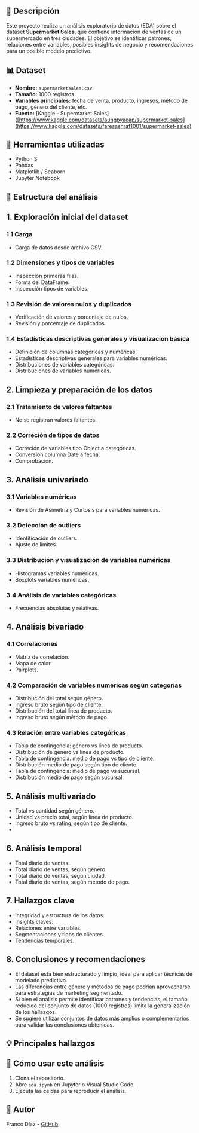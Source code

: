 
## 📌 Descripción

Este proyecto realiza un análisis exploratorio de datos (EDA) sobre el dataset **Supermarket Sales**, que contiene información de ventas de un supermercado en tres ciudades. El objetivo es identificar patrones, relaciones entre variables, posibles insights de negocio y recomendaciones para un posible modelo predictivo.


## 📊 Dataset

- **Nombre:** `supermarketsales.csv`
- **Tamaño:** 1000 registros
- **Variables principales:** fecha de venta, producto, ingresos, método de pago, género del cliente, etc.
- **Fuente:** [Kaggle - Supermarket Sales]([https://www.kaggle.com/datasets/aungpyaeap/supermarket-sales](https://www.kaggle.com/datasets/faresashraf1001/supermarket-sales)


## 📌 Herramientas utilizadas

- Python 3
- Pandas
- Matplotlib / Seaborn
- Jupyter Notebook


## 🧪 Estructura del análisis


## 1. Exploración inicial del dataset

### 1.1 Carga

- Carga de datos desde archivo CSV.

### 1.2 Dimensiones y tipos de variables

- Inspección primeras filas.
- Forma del DataFrame.
- Inspección tipos de variables.

### 1.3 Revisión de valores nulos y duplicados

- Verificación de valores y porcentaje de nulos.
- Revisión y porcentaje de duplicados.

### 1.4 Estadísticas descriptivas generales y visualización básica

- Definición de columnas categóricas y numéricas.
- Estadísticas descriptivas generales para variables numéricas.
- Distribuciones de variables categóricas.
- Distribuciones de variables numéricas.

## 2. Limpieza y preparación de los datos

### 2.1 Tratamiento de valores faltantes

- No se registran valores faltantes.

### 2.2 Correción de tipos de datos

- Correción de variables tipo Object a categóricas.
- Conversión columna Date a fecha.
- Comprobación.

## 3. Análisis univariado

### 3.1 Variables numéricas

- Revisión de Asimetría y Curtosis para variables numéricas.

### 3.2 Detección de outliers

- Identificación de outliers.
- Ajuste de límites.

### 3.3 Distribución y visualización de variables numéricas

- Histogramas variables numéricas.
- Boxplots variables numéricas.

### 3.4 Análisis de variables categóricas

- Frecuencias absolutas y relativas.

## 4. Análisis bivariado

### 4.1 Correlaciones

- Matriz de correlación.
- Mapa de calor.
- Pairplots.

### 4.2 Comparación de variables numéricas según categorías

- Distribución del total según género.
- Ingreso bruto según tipo de cliente.
- Distribución del total línea de producto.
- Ingreso bruto según método de pago.

### 4.3 Relación entre variables categóricas

- Tabla de contingencia: género vs línea de producto.
- Distribución de género vs línea de producto.
- Tabla de contingencia: medio de pago vs tipo de cliente.
- Distribución medio de pago según tipo de cliente.
- Tabla de contingencia: medio de pago vs sucursal.
- Distribución medio de pago según sucursal.


## 5. Análisis multivariado

- Total vs cantidad según género.
- Unidad vs precio total, según línea de producto.
- Ingreso bruto vs rating, según tipo de cliente.
- 

## 6. Análisis temporal

- Total diario de ventas.
- Total diario de ventas, según género.
- Total diario de ventas, según ciudad.
- Total diario de ventas, según método de pago.

## 7. Hallazgos clave

- Integridad y estructura de los datos.
- Insights claves.
- Relaciones entre variables.
- Segmentaciones y tipos de clientes.
- Tendencias temporales.

## 8. Conclusiones y recomendaciones

- El dataset está bien estructurado y limpio, ideal para aplicar técnicas de modelado predictivo.
- Las diferencias entre género y métodos de pago podrían aprovecharse para estrategias de marketing segmentado.
- Si bien el análisis permite identificar patrones y tendencias, el tamaño reducido del conjunto de datos (1000 registros) limita la generalización de los hallazgos.
- Se sugiere utilizar conjuntos de datos más amplios o complementarios para validar las conclusiones obtenidas.


## 💡 Principales hallazgos



## 🚀 Cómo usar este análisis

1. Clona el repositorio.
2. Abre `eda.ipynb` en Jupyter o Visual Studio Code.
3. Ejecuta las celdas para reproducir el análisis.

## 📌 Autor

Franco Díaz - [GitHub](https://github.com/cofran6)
